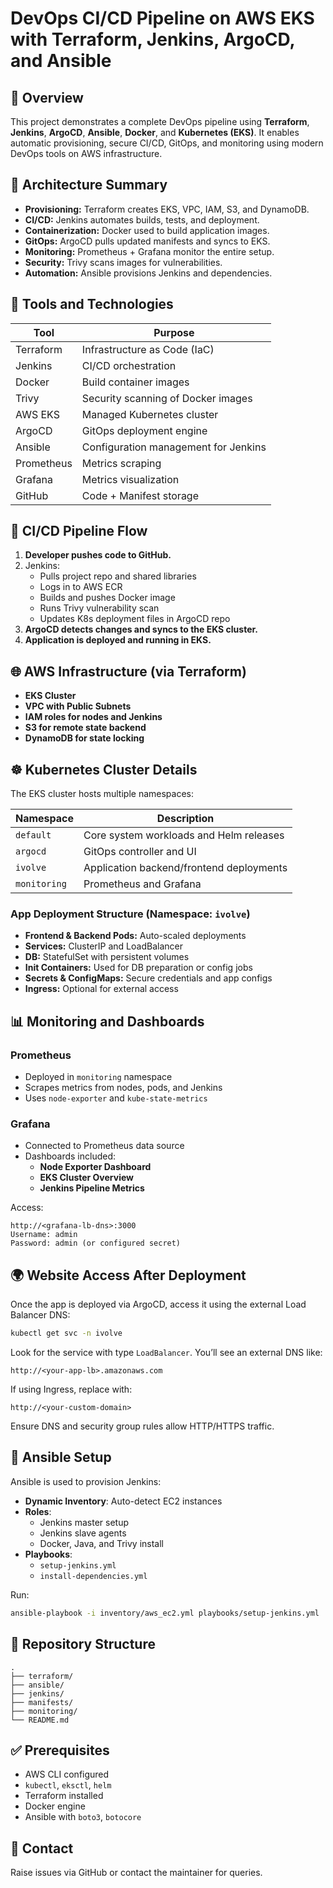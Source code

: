 
# DevOps CI/CD Pipeline on AWS EKS with Terraform, Jenkins, ArgoCD, and Ansible

## 📜 Overview

This project demonstrates a complete DevOps pipeline using **Terraform**, **Jenkins**, **ArgoCD**, **Ansible**, **Docker**, and **Kubernetes (EKS)**. It enables automatic provisioning, secure CI/CD, GitOps, and monitoring using modern DevOps tools on AWS infrastructure.

## 🧱 Architecture Summary

- **Provisioning:** Terraform creates EKS, VPC, IAM, S3, and DynamoDB.
- **CI/CD:** Jenkins automates builds, tests, and deployment.
- **Containerization:** Docker used to build application images.
- **GitOps:** ArgoCD pulls updated manifests and syncs to EKS.
- **Monitoring:** Prometheus + Grafana monitor the entire setup.
- **Security:** Trivy scans images for vulnerabilities.
- **Automation:** Ansible provisions Jenkins and dependencies.

## 🔧 Tools and Technologies

| Tool        | Purpose                                 |
|-------------|------------------------------------------|
| Terraform   | Infrastructure as Code (IaC)            |
| Jenkins     | CI/CD orchestration                     |
| Docker      | Build container images                  |
| Trivy       | Security scanning of Docker images      |
| AWS EKS     | Managed Kubernetes cluster              |
| ArgoCD      | GitOps deployment engine                |
| Ansible     | Configuration management for Jenkins    |
| Prometheus  | Metrics scraping                        |
| Grafana     | Metrics visualization                   |
| GitHub      | Code + Manifest storage                 |

## 🚀 CI/CD Pipeline Flow

1. **Developer pushes code to GitHub.**
2. Jenkins:
   - Pulls project repo and shared libraries
   - Logs in to AWS ECR
   - Builds and pushes Docker image
   - Runs Trivy vulnerability scan
   - Updates K8s deployment files in ArgoCD repo
3. **ArgoCD detects changes and syncs to the EKS cluster.**
4. **Application is deployed and running in EKS.**

## 🌐 AWS Infrastructure (via Terraform)

- **EKS Cluster**
- **VPC with Public Subnets**
- **IAM roles for nodes and Jenkins**
- **S3 for remote state backend**
- **DynamoDB for state locking**

## ☸️ Kubernetes Cluster Details

The EKS cluster hosts multiple namespaces:

| Namespace   | Description                                |
|-------------|--------------------------------------------|
| `default`   | Core system workloads and Helm releases     |
| `argocd`    | GitOps controller and UI                   |
| `ivolve`    | Application backend/frontend deployments    |
| `monitoring`| Prometheus and Grafana                     |

### App Deployment Structure (Namespace: `ivolve`)

- **Frontend & Backend Pods:** Auto-scaled deployments
- **Services:** ClusterIP and LoadBalancer
- **DB:** StatefulSet with persistent volumes
- **Init Containers:** Used for DB preparation or config jobs
- **Secrets & ConfigMaps:** Secure credentials and app configs
- **Ingress:** Optional for external access

## 📊 Monitoring and Dashboards

### Prometheus
- Deployed in `monitoring` namespace
- Scrapes metrics from nodes, pods, and Jenkins
- Uses `node-exporter` and `kube-state-metrics`

### Grafana
- Connected to Prometheus data source
- Dashboards included:
  - **Node Exporter Dashboard**
  - **EKS Cluster Overview**
  - **Jenkins Pipeline Metrics**

Access:
```
http://<grafana-lb-dns>:3000
Username: admin
Password: admin (or configured secret)
```

## 🌍 Website Access After Deployment

Once the app is deployed via ArgoCD, access it using the external Load Balancer DNS:

```bash
kubectl get svc -n ivolve
```

Look for the service with type `LoadBalancer`. You’ll see an external DNS like:

```
http://<your-app-lb>.amazonaws.com
```

If using Ingress, replace with:

```
http://<your-custom-domain>
```

Ensure DNS and security group rules allow HTTP/HTTPS traffic.

## 📜 Ansible Setup

Ansible is used to provision Jenkins:

- **Dynamic Inventory**: Auto-detect EC2 instances
- **Roles**:
  - Jenkins master setup
  - Jenkins slave agents
  - Docker, Java, and Trivy install
- **Playbooks**:
  - `setup-jenkins.yml`
  - `install-dependencies.yml`

Run:
```bash
ansible-playbook -i inventory/aws_ec2.yml playbooks/setup-jenkins.yml
```

## 📁 Repository Structure

```
.
├── terraform/
├── ansible/
├── jenkins/
├── manifests/
├── monitoring/
└── README.md
```

## ✅ Prerequisites

- AWS CLI configured
- `kubectl`, `eksctl`, `helm`
- Terraform installed
- Docker engine
- Ansible with `boto3`, `botocore`

## 📮 Contact

Raise issues via GitHub or contact the maintainer for queries.
